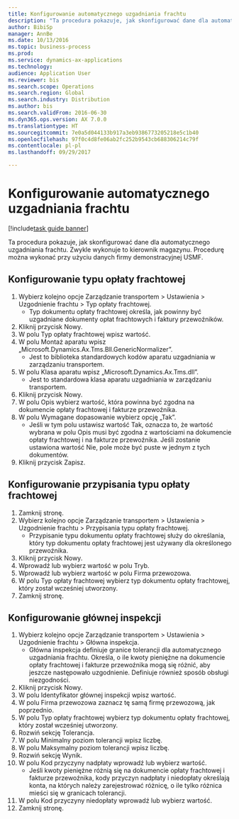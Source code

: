 ```yaml
--- 
title: Konfigurowanie automatycznego uzgadniania frachtu
description: "Ta procedura pokazuje, jak skonfigurować dane dla automatycznego uzgadniania frachtu."
author: BibiSp
manager: AnnBe
ms.date: 10/13/2016
ms.topic: business-process
ms.prod: 
ms.service: dynamics-ax-applications
ms.technology: 
audience: Application User
ms.reviewer: bis
ms.search.scope: Operations
ms.search.region: Global
ms.search.industry: Distribution
ms.author: bis
ms.search.validFrom: 2016-06-30
ms.dyn365.ops.version: AX 7.0.0
ms.translationtype: HT
ms.sourcegitcommit: 7e0a5d044133b917a3eb9386773205218e5c1b40
ms.openlocfilehash: 97f0c4d8fe06ab2fc252b9543cb688306214c79f
ms.contentlocale: pl-pl
ms.lasthandoff: 09/29/2017

---
```

# <a name="set-up-automatic-freight-reconciliation"></a>Konfigurowanie automatycznego uzgadniania frachtu

[!include[task guide banner](../../includes/task-guide-banner.md)]

Ta procedura pokazuje, jak skonfigurować dane dla automatycznego uzgadniania frachtu. Zwykle wykonuje to kierownik magazynu. Procedurę można wykonać przy użyciu danych firmy demonstracyjnej USMF.


## <a name="set-up-the-freight-bill-type"></a>Konfigurowanie typu opłaty frachtowej
1. Wybierz kolejno opcje Zarządzanie transportem > Ustawienia > Uzgodnienie frachtu > Typ opłaty frachtowej.
    * Typ dokumentu opłaty frachtowej określa, jak powinny być uzgadniane dokumenty opłat frachtowych i faktury przewoźników.  
2. Kliknij przycisk Nowy.
3. W polu Typ opłaty frachtowej wpisz wartość.
4. W polu Montaż aparatu wpisz „Microsoft.Dynamics.Ax.Tms.Bll.GenericNormalizer”.
    * Jest to biblioteka standardowych kodów aparatu uzgadniania w zarządzaniu transportem.  
5. W polu Klasa aparatu wpisz „Microsoft.Dynamics.Ax.Tms.dll”.
    * Jest to standardowa klasa aparatu uzgadniania w zarządzaniu transportem.  
6. Kliknij przycisk Nowy.
7. W polu Opis wybierz wartość, która powinna być zgodna na dokumencie opłaty frachtowej i fakturze przewoźnika.  
8. W polu Wymagane dopasowanie wybierz opcję „Tak”.
    * Jeśli w tym polu ustawisz wartość Tak, oznacza to, że wartość wybrana w polu Opis musi być zgodna z wartościami na dokumencie opłaty frachtowej i na fakturze przewoźnika. Jeśli zostanie ustawiona wartość Nie, pole może być puste w jednym z tych dokumentów.  
9. Kliknij przycisk Zapisz.

## <a name="set-up-the-freight-bill-type-assignment"></a>Konfigurowanie przypisania typu opłaty frachtowej
1. Zamknij stronę.
2. Wybierz kolejno opcje Zarządzanie transportem > Ustawienia > Uzgodnienie frachtu > Przypisania typu opłaty frachtowej.
    * Przypisanie typu dokumentu opłaty frachtowej służy do określania, który typ dokumentu opłaty frachtowej jest używany dla określonego przewoźnika.   
3. Kliknij przycisk Nowy.
4. Wprowadź lub wybierz wartość w polu Tryb.
5. Wprowadź lub wybierz wartość w polu Firma przewozowa.
6. W polu Typ opłaty frachtowej wybierz typ dokumentu opłaty frachtowej, który został wcześniej utworzony.
7. Zamknij stronę.

## <a name="set-up-the-audit-master"></a>Konfigurowanie głównej inspekcji
1. Wybierz kolejno opcje Zarządzanie transportem > Ustawienia > Uzgodnienie frachtu > Główna inspekcja.
    * Główna inspekcja definiuje granice tolerancji dla automatycznego uzgadniania frachtu. Określa, o ile kwoty pieniężne na dokumencie opłaty frachtowej i fakturze przewoźnika mogą się różnić, aby jeszcze następowało uzgodnienie. Definiuje również sposób obsługi niezgodności.  
2. Kliknij przycisk Nowy.
3. W polu Identyfikator głównej inspekcji wpisz wartość.
4. W polu Firma przewozowa zaznacz tę samą firmę przewozową, jak poprzednio.
5. W polu Typ opłaty frachtowej wybierz typ dokumentu opłaty frachtowej, który został wcześniej utworzony.
6. Rozwiń sekcję Tolerancja.
7. W polu Minimalny poziom tolerancji wpisz liczbę.
8. W polu Maksymalny poziom tolerancji wpisz liczbę.
9. Rozwiń sekcję Wynik.
10. W polu Kod przyczyny nadpłaty wprowadź lub wybierz wartość.
    * Jeśli kwoty pieniężne różnią się na dokumencie opłaty frachtowej i fakturze przewoźnika, kody przyczyn nadpłaty i niedopłaty określają konta, na których należy zarejestrować różnicę, o ile tylko różnica mieści się w granicach tolerancji.  
11. W polu Kod przyczyny niedopłaty wprowadź lub wybierz wartość.
12. Zamknij stronę.


